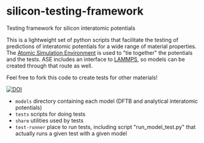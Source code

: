 # silicon-testing-framework
Testing framework for silicon interatomic potentials

This is a lightweight set of python scripts that facilitate the testing of predictions of interatomic potentials for a wide range of material properties. The [Atomic Simulation Environment](https://wiki.fysik.dtu.dk/ase) is used to "tie together" the potentials and the tests. ASE includes an interface to [LAMMPS](http://lammps.sandia.gov), so models can be created through that route as well. 

Feel free to fork this code to create tests for other materials! 

[![DOI](https://zenodo.org/badge/DOI/10.5281/zenodo.1250555.svg)](https://doi.org/10.5281/zenodo.1250555)

* `models` directory containing each model (DFTB and analytical interatomic potentials)
* `tests` scripts for doing tests
* `share` utilities used by tests
* `test-runner` place to run tests, including script "run_model_test.py" that actually runs a given test with a given model 

